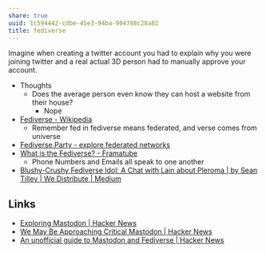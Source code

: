 ```yaml
---
share: true
uuid: 1c594442-cdbe-45e3-94ba-904788c28a82
title: fediverse
---
```



Imagine when creating a twitter account you had to explain why you were joining twitter and a real actual 3D person had to manually approve your account.

* Thoughts
  * Does the average person even know they can host a website from their house?
    * Nope
* [Fediverse - Wikipedia](https://en.wikipedia.org/wiki/Fediverse)
  * Remember fed in fediverse means federated, and verse comes from universe
* [Fediverse.Party - explore federated networks](https://fediverse.party/)
* [What is the Fediverse? - Framatube](https://framatube.org/w/9dRFC6Ya11NCVeYKn8ZhiD)
  * Phone Numbers and Emails all speak to one another
* [Blushy-Crushy Fediverse Idol: A Chat with Lain about Pleroma | by Sean Tilley | We Distribute | Medium](https://medium.com/we-distribute/blushy-crushy-fediverse-idol-a-chat-with-lain-about-pleroma-4ff578b99752)


## Links

* [Exploring Mastodon | Hacker News](https://news.ycombinator.com/item?id=33506401)
* [We May Be Approaching Critical Mastodon | Hacker News](https://news.ycombinator.com/item?id=33508989)
* [An unofficial guide to Mastodon and Fediverse | Hacker News](https://news.ycombinator.com/item?id=33509274)
